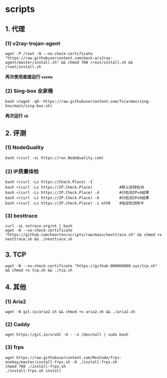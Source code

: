 # scripts

## 1. 代理

### (1) v2ray-trojan-agent

```
wget -P /root -N --no-check-certificate "https://raw.githubusercontent.com/mack-a/v2ray-agent/master/install.sh" && chmod 700 /root/install.sh && /root/install.sh
```

**再次使用直接运行 `vasma`**

### (2) Sing-box 全家桶

```
bash <(wget -qO- https://raw.githubusercontent.com/fscarmen/sing-box/main/sing-box.sh)
```

**再次运行 `sb`**

## 2. 评测

### (1) NodeQuality

    bash <(curl -sL https://run.NodeQuality.com)

### (2) IP质量体检

```
bash <(curl -Ls https://Check.Place) -I
bash <(curl -Ls https://IP.Check.Place)            #默认双栈检测
bash <(curl -Ls https://IP.Check.Place) -4         #只检测IPv4结果
bash <(curl -Ls https://IP.Check.Place) -6         #只检测IPv6结果
bash <(curl -Ls https://IP.Check.Place) -i eth0    #指定检测网卡
```

### (3) besttrace

```
curl -sL nxtrace.org/nt | bash
wget -N --no-check-certificate "https://github.com/heartnn/scripts/raw/main/nexttrace.sh" && chmod +x nexttrace.sh && ./nexttrace.sh
```

## 3. TCP

    wget -N --no-check-certificate "https://github.000060000.xyz/tcp.sh" && chmod +x tcp.sh && ./tcp.sh

## 4. 其他

### (1) Aria2

    wget -N git.io/aria2.sh && chmod +x aria2.sh && ./aria2.sh

### (2) Caddy

    wget https://git.io/vra5C -O - -o /dev/null | sudo bash

### (3) frps

```
wget https://raw.githubusercontent.com/MvsCode/frps-onekey/master/install-frps.sh -O ./install-frps.sh
chmod 700 ./install-frps.sh
./install-frps.sh install
```




